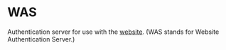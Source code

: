 # WAS
Authentication server for use with the [website](https://github.com/Otter-Bots/otterbots.dev). (WAS stands for Website Authentication Server.)
